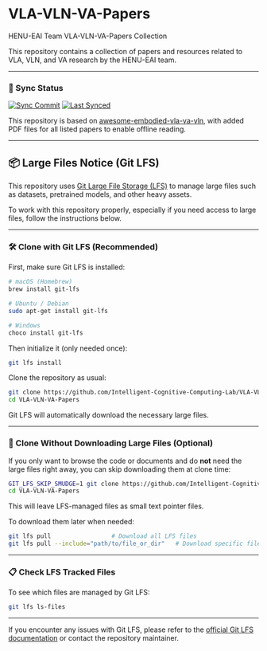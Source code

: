 # VLA-VLN-VA-Papers

HENU-EAI Team VLA-VLN-VA-Papers Collection

This repository contains a collection of papers and resources related to VLA, VLN, and VA research by the HENU-EAI team.

---

### 🔄 Sync Status

[![Sync Commit](https://img.shields.io/badge/sync%20commit-bb1fa52-blue)](https://github.com/jonyzhang2023/awesome-embodied-vla-va-vln/commit/bb1fa52)
[![Last Synced](https://img.shields.io/badge/last%20synced-July%2010%2C%202025-brightgreen)](https://github.com/jonyzhang2023/awesome-embodied-vla-va-vln)

This repository is based on [awesome-embodied-vla-va-vln](https://github.com/jonyzhang2023/awesome-embodied-vla-va-vln), with added PDF files for all listed papers to enable offline reading.

---

## 📦 Large Files Notice (Git LFS)

This repository uses [Git Large File Storage (LFS)](https://git-lfs.com/) to manage large files such as datasets, pretrained models, and other heavy assets.

To work with this repository properly, especially if you need access to large files, follow the instructions below.

---

### 🛠️ Clone with Git LFS (Recommended)

First, make sure Git LFS is installed:

```bash
# macOS (Homebrew)
brew install git-lfs

# Ubuntu / Debian
sudo apt-get install git-lfs

# Windows
choco install git-lfs
````

Then initialize it (only needed once):

```bash
git lfs install
```

Clone the repository as usual:

```bash
git clone https://github.com/Intelligent-Cognitive-Computing-Lab/VLA-VLN-VA-Papers.git
cd VLA-VLN-VA-Papers
```

Git LFS will automatically download the necessary large files.

---

### 🚫 Clone Without Downloading Large Files (Optional)

If you only want to browse the code or documents and do **not** need the large files right away, you can skip downloading them at clone time:

```bash
GIT_LFS_SKIP_SMUDGE=1 git clone https://github.com/Intelligent-Cognitive-Computing-Lab/VLA-VLN-VA-Papers.git
cd VLA-VLN-VA-Papers
```

This will leave LFS-managed files as small text pointer files.

To download them later when needed:

```bash
git lfs pull                 # Download all LFS files
git lfs pull --include="path/to/file_or_dir"   # Download specific files
```

---

### 📋 Check LFS Tracked Files

To see which files are managed by Git LFS:

```bash
git lfs ls-files
```

---

If you encounter any issues with Git LFS, please refer to the [official Git LFS documentation](https://git-lfs.com/) or contact the repository maintainer.

